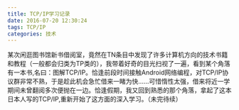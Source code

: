 ```yaml
---
title: TCP/IP学习记录
date: 2016-07-20 12:30:24
tags: TCP/IP
categories: 技术
---
```


某次闲逛图书馆新书借阅室，竟然在TN条目中发现了许多计算机方向的技术书籍和教程（一般都会归类为TP类的），我带着好奇的目光扫视了一遍，看到某个角落有一本书,名曰：图解TCP/IP。恰逢前段时间接触Android网络编程，对TCP/IP协议群非常不熟，于是趁此机会急忙借来一睹为快......可惜惰性太强，借来将近一学期间未曾翻阅多次便抛在一边。恰逢假期，我又回到熟悉的那个角落，拿起了这本日本人写的TCP/IP,重新开始了这方面的深入学习。（未完待续）
<!--more-->








